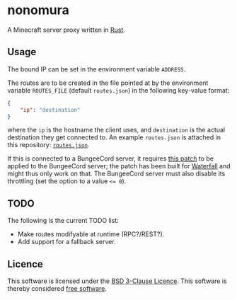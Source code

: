 # nonomura

A Minecraft server proxy written in [Rust](https://rust-lang.org/).

## Usage

The bound IP can be set in the environment variable `ADDRESS`.

The routes are to be created in the file pointed at by the environment variable
`ROUTES_FILE` (default `routes.json`) in the following key-value format:

```json
{
	"ip": "destination"
}
```

where the `ip` is the hostname the client uses, and `destination` is the actual
destination they get connected to. An example `routes.json` is attached in this
repository: [`routes.json`](./routes.json).

If this is connected to a BungeeCord server, it requires [this patch](https://owo.whats-th.is/8Xe9QR6.patch)
to be applied to the BungeeCord server; the patch has been built for [Waterfall](https://github.com/papermc/waterfall)
and might thus only work on that. The BungeeCord server must also disable its
throttling (set the option to a value `<= 0`).

## TODO

The following is the current TODO list:

  * Make routes modifyable at runtime (RPC?/REST?).
  * Add support for a fallback server.

## Licence

This software is licensed under the [BSD 3-Clause Licence](./LICENCE).
This software is thereby considered [free software](https://www.gnu.org/philosophy/free-sw.en.html).
